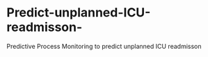# Predict-unplanned-ICU-readmisson-
Predictive Process Monitoring to predict unplanned ICU readmisson 
